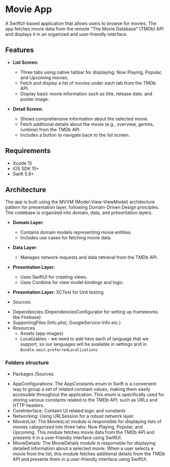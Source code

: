# Movie App

A SwiftUI-based application that allows users to browse for movies. The app fetches movie data from the remote "The Movie Database" (TMDb) API and displays it in an organized and user-friendly interface.

## Features

- **List Screen**:
  - Three tabs using native tabbar for displaying: Now Playing, Popular, and Upcoming movies.
  - Fetch and display a list of movies under each tab from the TMDb API.
  - Display basic movie information such as title, release date, and poster image.

- **Detail Screen**:
  - Shows comprehensive information about the selected movie.
  - Fetch additional details about the movie (e.g., overview, genres, runtime) from the TMDb API.
  - Includes a button to navigate back to the list screen.

## Requirements

- Xcode 15
- iOS SDK 15+
- Swift 5.9+

## Architecture

The app is built using the MVVM (Model-View-ViewModel) architecture pattern for presentation layer, following Domain-Driven Design principles. The codebase is organized into domain, data, and presentation layers.

- **Domain Layer**:
  - Contains domain models representing movie entities.
  - Includes use cases for fetching movie data.

- **Data Layer**:
  - Manages network requests and data retrieval from the TMDb API.

- **Presentation Layer**:
  - Uses SwiftUI for creating views.
  - Uses Combine for view model bindings and logic.

- **Presentation Layer**: XCTest for Unit testing

* Sources:
- Dependencies (DependenciesConfigurator for setting up frameworks like Firebase)
- SupportingFiles (Info.plist, GoogleService-Info etc.)
- Rosources
    - Assets (app images)
    - Localizables - we need to add here each of language that we support,
                     so our languages will be available in settings and in `Bundle.main.preferredLocalizations` 

### Folders structure ##

* Packages /Sources:
- AppConfigurations: The AppConstants enum in Swift is a convenient way to group a set of related constant values, making them easily accessible throughout the application. This enum is specifically used for storing various constants related to the TMDb API, such as URLs and HTTP headers.
- CoreInterface: Containt UI related logic and constants
- Networking: Using URLSession for a robust network layer.
- MoviesList: The MoviesList module is responsible for displaying lists of movies categorized into three tabs: Now Playing, Popular, and Upcoming. This module fetches movie data from the TMDb API and presents it in a user-friendly interface using SwiftUI.
- MovieDetails: The MovieDetails module is responsible for displaying detailed information about a selected movie. When a user selects a movie from the list, this module fetches additional details from the TMDb API and presents them in a user-friendly interface using SwiftUI.
